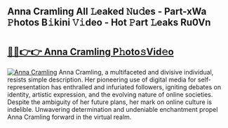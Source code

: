 ## Anna Cramling All 𝙻eaked 𝙽u𝚍es - Part-xWa 𝙿hotos B𝚒kini 𝚅𝚒deo - Hot 𝙿art 𝙻eaks Ru0Vn

# <h2><a href="http://ld2ts18.urlbe.top/?page=Anna+Cramling">🔗🔗👉👉 Anna Cramling P𝚑oto𝚜Vid𝚎o</a></h2>

[![Anna Cramling](https://i.imgur.com/eBuTRDB.gif)](http://ld2ts18.urlbe.top/?page=Anna+Cramling)
Anna Cramling, a multifaceted and divisive individual, resists simple description. Her pioneering use of digital media for self-representation has enthralled and infuriated followers, igniting debates on identity, artistic expression, and the evolving nature of online societies. Despite the ambiguity of her future plans, her mark on online culture is indelible. Unwavering determination and undeniable enchantment propel Anna Cramling forward in the virtual realm.
